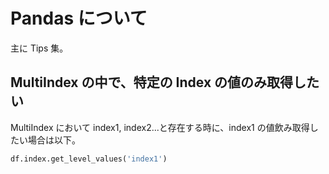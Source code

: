 # Pandas について

主に Tips 集。

## MultiIndex の中で、特定の Index の値のみ取得したい

MultiIndex において index1, index2...と存在する時に、index1 の値飲み取得したい場合は以下。

```python
df.index.get_level_values('index1')
```
